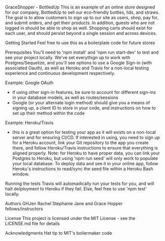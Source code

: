GraceShopper - BottledUp
This is an example of an online store designed for our company, BottledUp to sell our eco-friendly bottles, lids, and straws. The goal is to allow customers to sign up to our site as users, shop, pay for, and submit orders, and get their products. In addition, guests who are not logged in should be able to shop as well. Shopping carts should exist for each user, and should persist beyond a single session and across devices.

Getting Started
Feel free to use this as a boilerplate code for future stores

Prerequisites
You'll need to 'npm install' and 'npm run start-dev' to test and see your project locally. We've set everythign up to work with Postgres/Sequelize, and you'll see options to use a Google Sign-in (with associated Oauth), as well as Heroku and Travis for a non-local testing experience and continuous development respectively.

Example: Google OAuth
- if using other sign-in features, be sure to account for different sign-ins in your database models, as well as routes/sessions
- Google (or your alternate login method) should give you a means of signing up, a client ID to store in your code, and instructions on how to set up their method within the code

Example: Heroku/Travis
- this is a great option for testing your app as it will exists on a non-local server and for ensuring CI/CD. If interested in using, you need to sign up for a Heroku account, link your Git repository to the app you create there, and follow Heroku/Travis instructions to ensure that everything is aligned properly.
Note: for Heroku to have proper data, you can link your Postgres to Heroku, but using 'npm run seed' will only work to populate your local database. To deploy data and see it in your online app, follow Heroku's instructions to read/sync the seed file within a Heroku Bash window.


Running the tests
Travis will automadically run your tests for you, and will halt delployment to Heroku if they fail. Else, feel free to use 'npm test' locally.


Authors
GHJen
Rachel
Stephanie
Jane
and Grace Hopper fellows/instructors

License
This project is licensed under the MIT License - see the LICENSE.md file for details

Acknowledgments
Hat tip to MIT's boilermaker code
